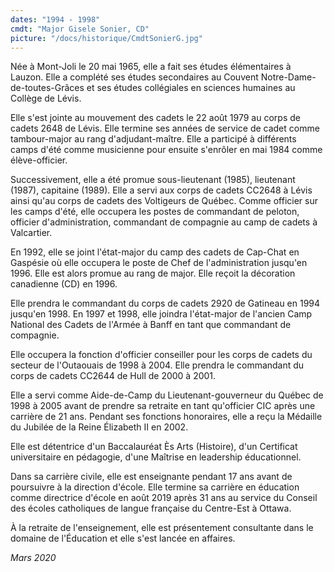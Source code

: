 ```yaml
---
dates: "1994 - 1998"
cmdt: "Major Gisele Sonier, CD"
picture: "/docs/historique/CmdtSonierG.jpg"
---
```



Née à Mont-Joli le 20 mai 1965, elle a fait ses études élémentaires à Lauzon. Elle a complété ses études secondaires au Couvent Notre-Dame-de-toutes-Grâces et ses études collégiales en sciences humaines au Collège de Lévis.

Elle s'est jointe au mouvement des cadets le 22 août 1979 au corps de cadets 2648 de Lévis. Elle termine ses années de service de cadet comme tambour-major au rang d'adjudant-maître. Elle a participé à différents camps d'été comme musicienne pour ensuite s'enrôler en mai 1984 comme élève-officier.

Successivement, elle a été promue sous-lieutenant (1985), lieutenant (1987), capitaine (1989). Elle a servi aux corps de cadets CC2648 à Lévis ainsi qu'au corps de cadets des Voltigeurs de Québec. Comme officier sur les camps d'été, elle occupera les postes de commandant de peloton, officier d'administration, commandant de compagnie au camp de cadets à Valcartier.

En 1992, elle se joint l'état-major du camp des cadets de Cap-Chat en Gaspésie où elle occupera le poste de Chef de l'administration jusqu'en 1996. Elle est alors promue au rang de major. Elle reçoit la décoration canadienne (CD) en 1996.

Elle prendra le commandant du corps de cadets 2920 de Gatineau en 1994 jusqu'en 1998. En 1997 et 1998, elle joindra l'état-major de l'ancien Camp National des Cadets de l'Armée à Banff en tant que commandant de compagnie.

Elle occupera la fonction d'officier conseiller pour les corps de cadets du secteur de l'Outaouais de 1998 à 2004. Elle prendra le commandant du corps de cadets CC2644 de Hull de 2000 à 2001.

Elle a servi comme Aide-de-Camp du Lieutenant-gouverneur du Québec de 1998 à 2005 avant de prendre sa retraite en tant qu'officier CIC après une carrière de 21 ans. Pendant ses fonctions honoraires, elle a reçu la Médaille du Jubilée de la Reine Élizabeth II en 2002.

Elle est détentrice d'un Baccalauréat Ès Arts (Histoire), d'un Certificat universitaire en pédagogie, d'une Maîtrise en leadership éducationnel.

Dans sa carrière civile, elle est enseignante pendant 17 ans avant de poursuivre à la direction d'école. Elle termine sa carrière en éducation comme directrice d'école en août 2019 après 31 ans au service du Conseil des écoles catholiques de langue française du Centre-Est à Ottawa.

À la retraite de l'enseignement, elle est présentement consultante dans le domaine de l'Éducation et elle s'est lancée en affaires.

*Mars 2020*